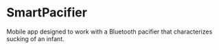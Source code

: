 # SmartPacifier
Mobile app designed to work with a Bluetooth pacifier that characterizes sucking of an infant.
